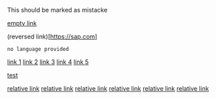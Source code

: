 This should be marked as mistacke

[empty link]()

(reversed link)[https://sap.com]

```
no language provided
```
[link 1](http://sap.com)
[link 2](https://sap.com)
[link 3](https:/sap.com)
[link 4](https://localhost:8080)
[link 5](http://localhost:8080)


[test](http://test.de)

[relative link](link)
[relative link](link.md)
[relative link](./link)
[relative link](./link.md)
[relative link](../link)
[relative link](../link.md)
